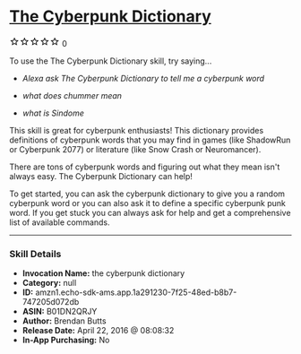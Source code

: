 # [The Cyberpunk Dictionary](http://alexa.amazon.com/#skills/amzn1.echo-sdk-ams.app.1a291230-7f25-48ed-b8b7-747205d072db)
![0 stars](../../images/ic_star_border_black_18dp_1x.png)![0 stars](../../images/ic_star_border_black_18dp_1x.png)![0 stars](../../images/ic_star_border_black_18dp_1x.png)![0 stars](../../images/ic_star_border_black_18dp_1x.png)![0 stars](../../images/ic_star_border_black_18dp_1x.png) 0

To use the The Cyberpunk Dictionary skill, try saying...

* *Alexa ask The Cyberpunk Dictionary to tell me a cyberpunk word*

* *what does chummer mean*

* *what is Sindome*

This skill is great for cyberpunk enthusiasts!  This dictionary provides definitions of cyberpunk words that you may find in games (like ShadowRun or Cyberpunk 2077) or literature (like Snow Crash or Neuromancer).  

There are tons of cyberpunk words and figuring out what they mean isn't always easy.  The Cyberpunk Dictionary can help!

To get started, you can ask the cyberpunk dictionary to give you a random cyberpunk word or you can also ask it to define a specific cyberpunk punk word.  If you get stuck you can always ask for help and get a comprehensive list of available commands.

***

### Skill Details

* **Invocation Name:** the cyberpunk dictionary
* **Category:** null
* **ID:** amzn1.echo-sdk-ams.app.1a291230-7f25-48ed-b8b7-747205d072db
* **ASIN:** B01DN2QRJY
* **Author:** Brendan Butts
* **Release Date:** April 22, 2016 @ 08:08:32
* **In-App Purchasing:** No
